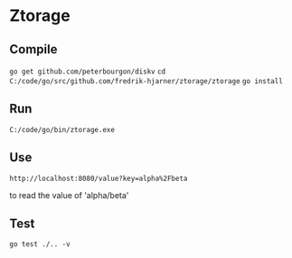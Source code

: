 # Ztorage

## Compile

`go get github.com/peterbourgon/diskv`
`cd C:/code/go/src/github.com/fredrik-hjarner/ztorage/ztorage`
`go install`

## Run

`C:/code/go/bin/ztorage.exe`

## Use

`http://localhost:8080/value?key=alpha%2Fbeta`

to read the value of 'alpha/beta'

## Test

`go test ./.. -v`
